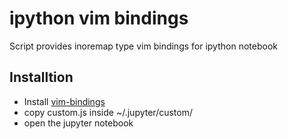 # ipython vim bindings
Script provides inoremap type vim bindings for ipython notebook

## Installtion 

- Install [vim-bindings](https://github.com/lambdalisue/jupyter-vim-binding)
- copy custom.js inside ~/.jupyter/custom/
- open the jupyter notebook 
 

